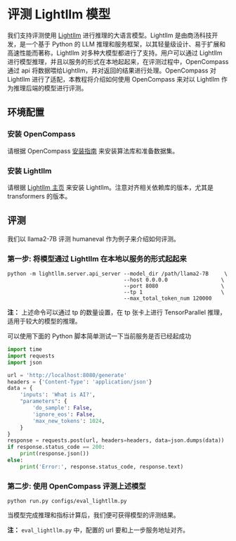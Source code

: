 # 评测 Lightllm 模型

我们支持评测使用 [Lightllm](https://github.com/ModelTC/lightllm) 进行推理的大语言模型。Lightllm 是由商汤科技开发，是一个基于 Python 的 LLM 推理和服务框架，以其轻量级设计、易于扩展和高速性能而著称，Lightllm 对多种大模型都进行了支持。用户可以通过 Lightllm 进行模型推理，并且以服务的形式在本地起起来，在评测过程中，OpenCompass 通过 api 将数据喂给Lightllm，并对返回的结果进行处理。OpenCompass 对 Lightllm 进行了适配，本教程将介绍如何使用 OpenCompass 来对以 Lightllm 作为推理后端的模型进行评测。

## 环境配置

### 安装 OpenCompass

请根据 OpenCompass [安装指南](https://opencompass.readthedocs.io/en/latest/get_started/installation.html) 来安装算法库和准备数据集。

### 安装 Lightllm

请根据 [Lightllm 主页](https://github.com/ModelTC/lightllm) 来安装 Lightllm。注意对齐相关依赖库的版本，尤其是 transformers 的版本。

## 评测

我们以 llama2-7B 评测 humaneval 作为例子来介绍如何评测。

### 第一步: 将模型通过 Lightllm 在本地以服务的形式起起来

```shell
python -m lightllm.server.api_server --model_dir /path/llama2-7B     \
                                     --host 0.0.0.0                 \
                                     --port 8080                    \
                                     --tp 1                         \
                                     --max_total_token_num 120000
```

**注：** 上述命令可以通过 tp 的数量设置，在 tp 张卡上进行 TensorParallel 推理，适用于较大的模型的推理。

可以使用下面的 Python 脚本简单测试一下当前服务是否已经起成功

```python
import time
import requests
import json

url = 'http://localhost:8080/generate'
headers = {'Content-Type': 'application/json'}
data = {
    'inputs': 'What is AI?',
    "parameters": {
        'do_sample': False,
        'ignore_eos': False,
        'max_new_tokens': 1024,
    }
}
response = requests.post(url, headers=headers, data=json.dumps(data))
if response.status_code == 200:
    print(response.json())
else:
    print('Error:', response.status_code, response.text)
```

### 第二步: 使用 OpenCompass 评测上述模型

```shell
python run.py configs/eval_lightllm.py
```

当模型完成推理和指标计算后，我们便可获得模型的评测结果。

**注：** `eval_lightllm.py` 中，配置的 url 要和上一步服务地址对齐。
